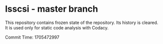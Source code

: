 # lsscsi - master branch

This repository contains frozen state of the repository.
Its history is cleared. It is used only for static code
analysis with Codacy.

Commit Time: 1705472997